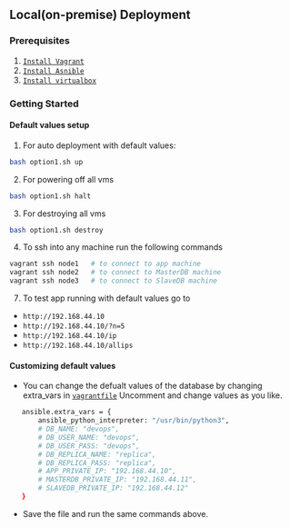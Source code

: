## Local(on-premise) Deployment

### Prerequisites
1. [`Install Vagrant`](https://www.vagrantup.com/downloads)
2. [`Install Asnible`](https://docs.ansible.com/ansible/latest/installation_guide/intro_installation.html)
3. [`Install virtualbox`](https://www.virtualbox.org/wiki/Downloads)

### Getting Started

#### Default values setup
1. For auto deployment with default values:
```bash
bash option1.sh up
```
2. For powering off all vms
```bash
bash option1.sh halt
```
3. For destroying all vms
```bash
bash option1.sh destroy
```
4. To ssh into any machine run the following commands 
```bash
vagrant ssh node1   # to connect to app machine
vagrant ssh node2   # to connect to MasterDB machine
vagrant ssh node3   # to connect to SlaveDB machine
```
7. To test app running with default values go to 
- `http://192.168.44.10`
- `http://192.168.44.10/?n=5`
- `http://192.168.44.10/ip`
- `http://192.168.44.10/allips`

#### Customizing default values
- You can change the defualt values of the database by changing extra_vars in [`vagrantfile`](/deployment/on-premise/vagrant/Vagrantfile)
Uncomment and change values as you like.
 ```bash
    ansible.extra_vars = { 
        ansible_python_interpreter: "/usr/bin/python3",
        # DB_NAME: "devops",
        # DB_USER_NAME: "devops",
        # DB_USER_PASS: "devops",
        # DB_REPLICA_NAME: "replica",
        # DB_REPLICA_PASS: "replica",
        # APP_PRIVATE_IP: "192.168.44.10",
        # MASTERDB_PRIVATE_IP: "192.168.44.11",
        # SLAVEDB_PRIVATE_IP: "192.168.44.12"
    }
```
- Save the file and run the same commands above.
